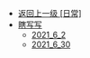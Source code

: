 - [返回上一级 [日常]](笔记/日常/)
- [瞎写写](笔记/日常/瞎写写/)
  - [2021_6_2](笔记/日常/瞎写写/2021_6_2.md)
  - [2021_6_30](笔记/日常/瞎写写/2021_6_30.md)
